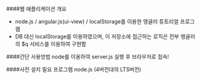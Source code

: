 ####웹 애플리케이션 개요
- node.js / angular.js(ui-view) / localStorage를 이용한 앵귤러 튜토리얼 프로그램
- DB 대신 localStorage를 이용하였으며, 이 저장소에 접근하는 로직은 전부 앵귤러의 $q 서비스를 이용하여 구현함

####간단 사용방법
node를 이용하여 server.js 실행 후 브라우저로 접속!

####사전 설치 필요 프로그램
node.js (4버전대의 LTS버전)

